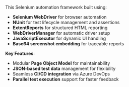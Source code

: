 This Selenium automation framework built using:

- **Selenium WebDriver** for browser automation  
- **NUnit** for test lifecycle management and assertions  
- **ExtentReports** for structured HTML reporting  
- **WebDriverManager** for automatic driver setup  
- **JavaScriptExecutor** for dynamic UI handling  
- **Base64 screenshot embedding** for traceable reports  

 **Key Features**:
- Modular **Page Object Model** for maintainability  
- **JSON-based test data** management for flexibility  
- Seamless **CI/CD integration** via Azure DevOps  
- **Parallel test execution** support for faster feedback  
